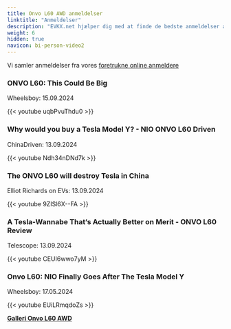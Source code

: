 ```yaml
---
title: Onvo L60 AWD anmeldelser
linktitle: "Anmeldelser"
description: "EVKX.net hjælper dig med at finde de bedste anmeldelser af denne model."
weight: 6
hidden: true
navicon: bi-person-video2
---
```

Vi samler anmeldelser fra vores [foretrukne online anmeldere](../../../../../guides/evreviewers/)

<div class="container text-center shadow p-2 pe-4 mb-5 bg-body-tertiary rounded border">
<h3>ONVO L60: This Could Be Big</h3>
<p>Wheelsboy: 15.09.2024</p>

{{< youtube uqbPvuThdu0 >}}

</div>
<div class="container text-center shadow p-2 pe-4 mb-5 bg-body-tertiary rounded border">
<h3>Why would you buy a Tesla Model Y? - NIO ONVO L60 Driven</h3>
<p>ChinaDriven: 13.09.2024</p>

{{< youtube Ndh34nDNd7k >}}

</div>
<div class="container text-center shadow p-2 pe-4 mb-5 bg-body-tertiary rounded border">
<h3>The ONVO L60 will destroy Tesla in China</h3>
<p>Elliot Richards on EVs: 13.09.2024</p>

{{< youtube 9ZISl6X--FA >}}

</div>
<div class="container text-center shadow p-2 pe-4 mb-5 bg-body-tertiary rounded border">
<h3>A Tesla-Wannabe That‘s Actually Better on Merit - ONVO L60 Review</h3>
<p>Telescope: 13.09.2024</p>

{{< youtube CEUI6wwo7yM >}}

</div>
<div class="container text-center shadow p-2 pe-4 mb-5 bg-body-tertiary rounded border">
<h3>Onvo L60: NIO Finally Goes After The Tesla Model Y</h3>
<p>Wheelsboy: 17.05.2024</p>

{{< youtube EUiLRmqdoZs >}}

</div>
<div class="mt-3 mb-3">
<a href="../gallery/" class="text-decoration-none text-black">
<strong><i class="bi-arrow-left"></i>Galleri  </strong>
</a>
<a href="../" class="text-decoration-none text-black float-end">
<strong>Onvo L60 AWD <i class="bi-arrow-right"></i></strong>
</a>
</div>
